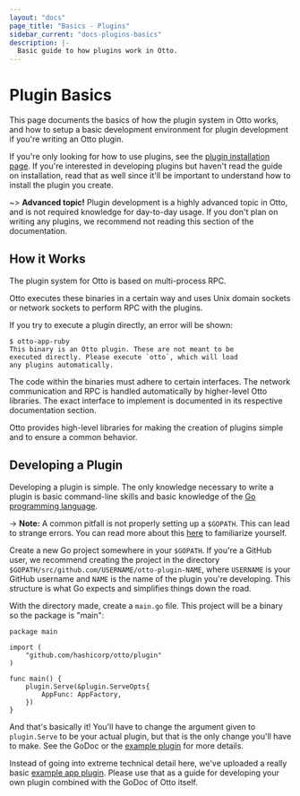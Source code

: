 ```yaml
---
layout: "docs"
page_title: "Basics - Plugins"
sidebar_current: "docs-plugins-basics"
description: |-
  Basic guide to how plugins work in Otto.
---
```


# Plugin Basics

This page documents the basics of how the plugin system in Otto
works, and how to setup a basic development environment for plugin development
if you're writing an Otto plugin.

If you're only looking for how to use plugins, see the
[plugin installation page](/docs/plugins/install.html). If you're interested
in developing plugins but haven't read the guide on installation, read
that as well since it'll be important to understand how to install the
plugin you create.

~> **Advanced topic!** Plugin development is a highly advanced
topic in Otto, and is not required knowledge for day-to-day usage.
If you don't plan on writing any plugins, we recommend not reading
this section of the documentation.

## How it Works

The plugin system for Otto is based on multi-process RPC.

Otto executes these binaries in a certain way and uses Unix domain
sockets or network sockets to perform RPC with the plugins.

If you try to execute a plugin directly, an error will be shown:

```
$ otto-app-ruby
This binary is an Otto plugin. These are not meant to be
executed directly. Please execute `otto`, which will load
any plugins automatically.
```

The code within the binaries must adhere to certain interfaces.
The network communication and RPC is handled automatically by higher-level
Otto libraries. The exact interface to implement is documented
in its respective documentation section.

Otto provides high-level libraries for making the creation of plugins
simple and to ensure a common behavior.

## Developing a Plugin

Developing a plugin is simple. The only knowledge necessary to write
a plugin is basic command-line skills and basic knowledge of the
[Go programming language](https://golang.org).

-> **Note:** A common pitfall is not properly setting up a
`$GOPATH`. This can lead to strange errors. You can read more about
this [here](https://golang.org/doc/code.html) to familiarize
yourself.

Create a new Go project somewhere in your `$GOPATH`. If you're a
GitHub user, we recommend creating the project in the directory
`$GOPATH/src/github.com/USERNAME/otto-plugin-NAME`, where `USERNAME`
is your GitHub username and `NAME` is the name of the plugin you're
developing. This structure is what Go expects and simplifies things down
the road.

With the directory made, create a `main.go` file. This project will
be a binary so the package is "main":

```
package main

import (
	"github.com/hashicorp/otto/plugin"
)

func main() {
	plugin.Serve(&plugin.ServeOpts{
		AppFunc: AppFactory,
	})
}
```

And that's basically it! You'll have to change the argument given to
`plugin.Serve` to be your actual plugin, but that is the only change
you'll have to make. See the GoDoc or the
[example plugin](https://github.com/hashicorp/otto-example-app-plugin)
for more details.

Instead of going into extreme technical detail here, we've uploaded a
really basic [example app plugin](https://github.com/hashicorp/otto-example-app-plugin).
Please use that as a guide for developing your own plugin combined with
the GoDoc of Otto itself.

